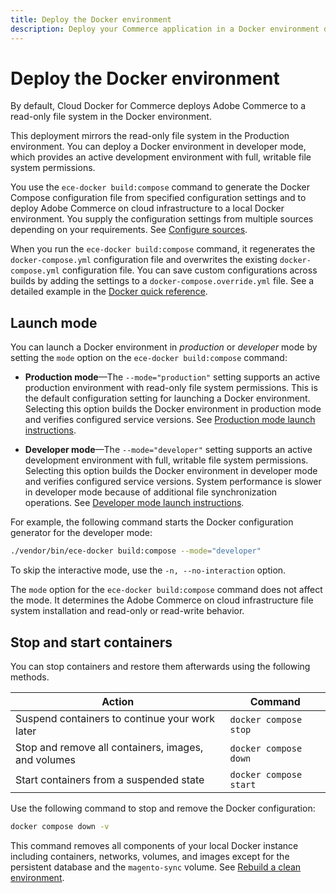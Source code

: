 ```yaml
---
title: Deploy the Docker environment
description: Deploy your Commerce application in a Docker environment designed for Production preview and testing or for Developer activities.
---
```


# Deploy the Docker environment

By default, Cloud Docker for Commerce deploys Adobe Commerce to a read-only file system in the Docker environment.

This deployment mirrors the read-only file system in the Production environment. You can deploy a Docker environment in developer mode, which provides an active development environment with full, writable file system permissions.

You use the `ece-docker build:compose` command to generate the Docker Compose configuration file from specified configuration settings and to deploy Adobe Commerce on cloud infrastructure to a local Docker environment. You supply the configuration settings from multiple sources depending on your requirements. See [Configure sources](../configure/configuration-sources.md).

<InlineAlert variant="warning" slots="text"/>

When you run the `ece-docker build:compose` command, it regenerates the `docker-compose.yml` configuration file and overwrites the existing `docker-compose.yml` configuration file. You can save custom configurations across builds by adding the settings to a `docker-compose.override.yml` file. See a detailed example in the [Docker quick reference](../quick-reference.md).

## Launch mode

You can launch a Docker environment in _production_ or _developer_ mode by setting the `mode` option on the `ece-docker build:compose` command:

-  **Production mode**—The `--mode="production"` setting supports an active production environment with read-only file system permissions. This is the default configuration setting for launching a Docker environment. Selecting this option builds the Docker environment in production mode and verifies configured service versions. See [Production mode launch instructions](production-mode.md).

-  **Developer mode**—The `--mode="developer"` setting supports an active development environment with full, writable file system permissions. Selecting this option builds the Docker environment in developer mode and verifies configured service versions. System performance is slower in developer mode because of additional file synchronization operations. See [Developer mode launch instructions](developer-mode.md).

For example, the following command starts the Docker configuration generator for the developer mode:

```bash
./vendor/bin/ece-docker build:compose --mode="developer"
```

To skip the interactive mode, use the `-n, --no-interaction` option.

<InlineAlert variant="info" slots="text"/>

The `mode` option for the `ece-docker build:compose` command does not affect the mode. It determines the Adobe Commerce on cloud infrastructure file system installation and read-only or read-write behavior.

## Stop and start containers

You can stop containers and restore them afterwards using the following methods.

| Action | Command |
| ------ | ------- |
| Suspend containers to continue your work later | `docker compose stop` |
| Stop and remove all containers, images, and volumes | `docker compose down` |
| Start containers from a suspended state | `docker compose start` |

Use the following command to stop and remove the Docker configuration:

```bash
docker compose down -v
```

<InlineAlert variant="warning" slots="text"/>

This command removes all components of your local Docker instance including containers, networks, volumes, and images except for the persistent database and the `magento-sync` volume. See [Rebuild a clean environment](../containers/index.md#rebuild-a-clean-environment).
